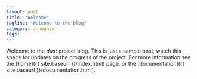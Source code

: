 ```yaml
---
layout: post
title: "Welcome"
tagline: "Welcome to the blog"
category: announce
tags:
---
```


Welcome to the _dust_ project blog. This is just a sample post, watch this space for updates on the progress of the project. 
For more information see the [home]({{ site.baseurl }}/index.html) page, or the [documentation]({{ site.baseurl }}/documentation.html).
